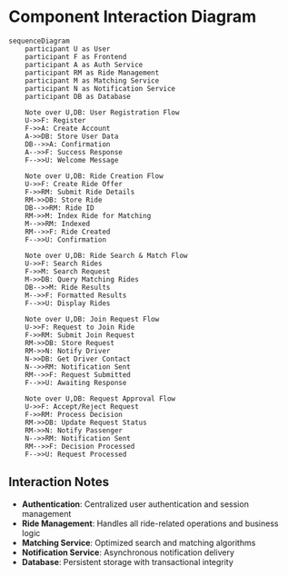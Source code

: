 # Component Interaction Diagram

```mermaid
sequenceDiagram
    participant U as User
    participant F as Frontend
    participant A as Auth Service
    participant RM as Ride Management
    participant M as Matching Service
    participant N as Notification Service
    participant DB as Database
    
    Note over U,DB: User Registration Flow
    U->>F: Register
    F->>A: Create Account
    A->>DB: Store User Data
    DB-->>A: Confirmation
    A-->>F: Success Response
    F-->>U: Welcome Message
    
    Note over U,DB: Ride Creation Flow
    U->>F: Create Ride Offer
    F->>RM: Submit Ride Details
    RM->>DB: Store Ride
    DB-->>RM: Ride ID
    RM->>M: Index Ride for Matching
    M-->>RM: Indexed
    RM-->>F: Ride Created
    F-->>U: Confirmation
    
    Note over U,DB: Ride Search & Match Flow
    U->>F: Search Rides
    F->>M: Search Request
    M->>DB: Query Matching Rides
    DB-->>M: Ride Results
    M-->>F: Formatted Results
    F-->>U: Display Rides
    
    Note over U,DB: Join Request Flow
    U->>F: Request to Join Ride
    F->>RM: Submit Join Request
    RM->>DB: Store Request
    RM->>N: Notify Driver
    N->>DB: Get Driver Contact
    N-->>RM: Notification Sent
    RM-->>F: Request Submitted
    F-->>U: Awaiting Response
    
    Note over U,DB: Request Approval Flow
    U->>F: Accept/Reject Request
    F->>RM: Process Decision
    RM->>DB: Update Request Status
    RM->>N: Notify Passenger
    N-->>RM: Notification Sent
    RM-->>F: Decision Processed
    F-->>U: Request Processed
```

## Interaction Notes

- **Authentication**: Centralized user authentication and session management
- **Ride Management**: Handles all ride-related operations and business logic
- **Matching Service**: Optimized search and matching algorithms
- **Notification Service**: Asynchronous notification delivery
- **Database**: Persistent storage with transactional integrity
